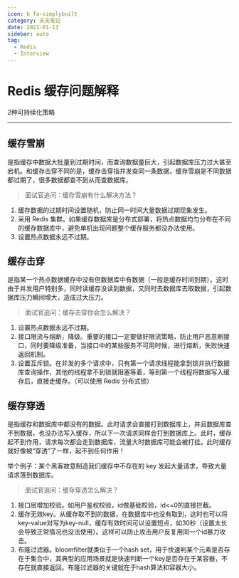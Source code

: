 ```yaml
---
icon: b fa-simplybuilt
category: 天天笔记
date: 2021-01-13
sidebar: auto
tag:
  - Redis
  - Interview
---
```


# Redis 缓存问题解释

2种可持续化策略

---

## **缓存雪崩**

是指缓存中数据大批量到过期时间，而查询数据量巨大，引起数据库压力过大甚至宕机。和缓存击穿不同的是，缓存击穿指并发查同一条数据，缓存雪崩是不同数据都过期了，很多数据都查不到从而查数据库。

> 面试官追问：缓存雪崩有什么解决方法？

1. 缓存数据的过期时间设置随机，防止同一时间大量数据过期现象发生。
2. 采用 Redis 集群。如果缓存数据库是分布式部署，将热点数据均匀分布在不同的缓存数据库中，避免单机出现问题整个缓存服务都没办法使用。
3. 设置热点数据永远不过期。

## **缓存击穿**

是指某一个热点数据缓存中没有但数据库中有数据（一般是缓存时间到期）。这时由于并发用户特别多，同时读缓存没读到数据，又同时去数据库去取数据，引起数据库压力瞬间增大，造成过大压力。

> 面试官追问：缓存击穿你会怎么解决？

1. 设置热点数据永远不过期。
2. 接口限流与熔断，降级。重要的接口一定要做好限流策略，防止用户恶意刷接口，同时要降级准备，当接口中的某些服务不可用时候，进行熔断，失败快速返回机制。
3. 设置互斥锁。在并发的多个请求中，只有第一个请求线程能拿到锁并执行数据库查询操作，其他的线程拿不到锁就阻塞等着，等到第一个线程将数据写入缓存后，直接走缓存。（可以使用 Redis 分布式锁）

## **缓存穿透**

是指缓存和数据库中都没有的数据。此时请求会直接打到数据库上，并且数据库查不到数据，也没办法写入缓存，所以下一次请求同样会打到数据库上。此时，缓存起不到作用，请求每次都会走到数据库，流量大时数据库可能会被打挂。此时缓存就好像被“穿透”了一样，起不到任何作用！

举个例子：某个黑客故意制造我们缓存中不存在的 key 发起大量请求，导致大量请求落到数据库。

> 面试官追问：缓存穿透怎么解决？

1. 接口层增加校验。如用户鉴权校验，id做基础校验，id<=0的直接拦截。
2. 缓存无效key。从缓存取不到的数据，在数据库中也没有取到，这时也可以将key-value对写为key-null，缓存有效时间可以设置短点，如30秒（设置太长会导致正常情况也没法使用）。这样可以防止攻击用户反复用同一个id暴力攻击。
3. 布隆过滤器。bloomfilter就类似于一个hash set，用于快速判某个元素是否存在于集合中，其典型的应用场景就是快速判断一个key是否存在于某容器，不存在就直接返回。布隆过滤器的关键就在于hash算法和容器大小。
